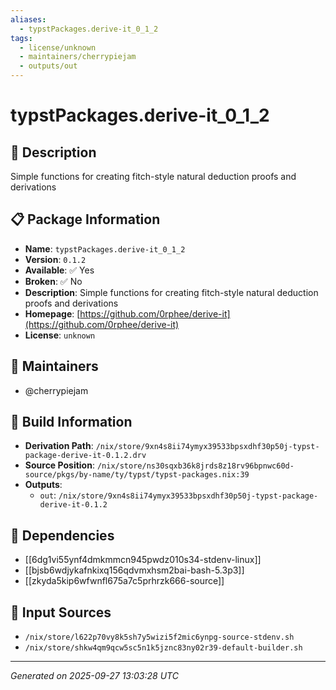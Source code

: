 ```yaml
---
aliases:
  - typstPackages.derive-it_0_1_2
tags:
  - license/unknown
  - maintainers/cherrypiejam
  - outputs/out
---
```


# typstPackages.derive-it_0_1_2

## 📝 Description

Simple functions for creating fitch-style natural deduction proofs and derivations

## 📋 Package Information

- **Name**: `typstPackages.derive-it_0_1_2`
- **Version**: `0.1.2`
- **Available**: ✅ Yes
- **Broken**: ✅ No
- **Description**: Simple functions for creating fitch-style natural deduction proofs and derivations
- **Homepage**: [https://github.com/0rphee/derive-it](https://github.com/0rphee/derive-it)
- **License**: `unknown`
## 👥 Maintainers

- @cherrypiejam


## 🔧 Build Information

- **Derivation Path**: `/nix/store/9xn4s8ii74ymyx39533bpsxdhf30p50j-typst-package-derive-it-0.1.2.drv`
- **Source Position**: `/nix/store/ns30sqxb36k8jrds8z18rv96bpnwc60d-source/pkgs/by-name/ty/typst/typst-packages.nix:39`
- **Outputs**:
  - `out`:  `/nix/store/9xn4s8ii74ymyx39533bpsxdhf30p50j-typst-package-derive-it-0.1.2`

## 🔗 Dependencies

- [[6dg1vi55ynf4dmkmmcn945pwdz010s34-stdenv-linux]]
- [[bjsb6wdjykafnkixq156qdvmxhsm2bai-bash-5.3p3]]
- [[zkyda5kip6wfwnfl675a7c5prhrzk666-source]]

## 📁 Input Sources

- `/nix/store/l622p70vy8k5sh7y5wizi5f2mic6ynpg-source-stdenv.sh`
- `/nix/store/shkw4qm9qcw5sc5n1k5jznc83ny02r39-default-builder.sh`

---
*Generated on 2025-09-27 13:03:28 UTC*
